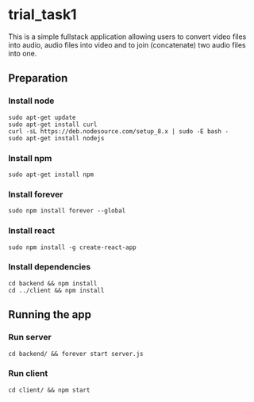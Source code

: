 # trial_task1
This is a simple fullstack application allowing users to convert video files into audio, audio files into video and to join (concatenate) two audio files into one.

## Preparation

### Install node
`sudo apt-get update`  
`sudo apt-get install curl`  
`curl -sL https://deb.nodesource.com/setup_8.x | sudo -E bash -`  
`sudo apt-get install nodejs`

### Install npm
`sudo apt-get install npm`

### Install forever
`sudo npm install forever --global`

### Install react
`sudo npm install -g create-react-app`

### Install dependencies
`cd backend && npm install`  
`cd ../client && npm install`

## Running the app

### Run server
`cd backend/ && forever start server.js`

### Run client
`cd client/ && npm start`
